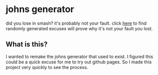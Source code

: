 # johns generator

did you lose in smash? it's probably not your fault. click [here](https://mazurasdf.github.io/johns-generator/) to find randomly generated excuses will prove why it's not your fault you lost.

## What is this?

I wanted to remake the johns generator that used to exist. I figured this could be a quick excuse for me to try out github pages. So I made this project very quickly to see the process.
